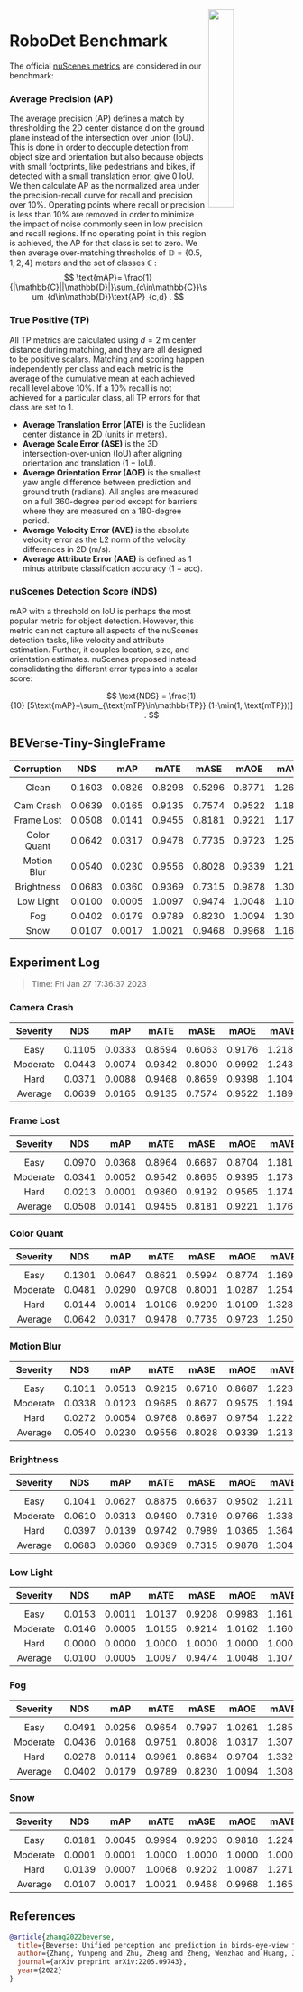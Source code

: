 <img src="F:\Research\Robust BEV Detection\Robust-BEV-Detection\docs\figs\logo2.png" align="right" width="30%">

# RoboDet Benchmark

The official [nuScenes metrics](https://www.nuscenes.org/object-detection/?externalData=all&mapData=all&modalities=Any) are considered in our benchmark:

### Average Precision (AP)

The average precision (AP) defines a match by thresholding the 2D center distance d on the ground plane instead of the intersection over union (IoU). This is done in order to decouple detection from object size and orientation but also because objects with small footprints, like pedestrians and bikes, if detected with a small translation error, give $0$ IoU.
We then calculate AP as the normalized area under the precision-recall curve for recall and precision over 10%. Operating points where recall or precision is less than $10$% are removed in order to minimize the impact of noise commonly seen in low precision and recall regions. If no operating point in this region is achieved, the AP for that class is set to zero. We then average over-matching thresholds of $\mathbb{D}=\{0.5, 1, 2, 4\}$ meters and the set of classes $\mathbb{C}$ :
$$
\text{mAP}= \frac{1}{|\mathbb{C}||\mathbb{D}|}\sum_{c\in\mathbb{C}}\sum_{d\in\mathbb{D}}\text{AP}_{c,d} .
$$

### True Positive (TP)

All TP metrics are calculated using $d=2$ m center distance during matching, and they are all designed to be positive scalars. Matching and scoring happen independently per class and each metric is the average of the cumulative mean at each achieved recall level above $10$%. If a $10$% recall is not achieved for a particular class, all TP errors for that class are set to $1$. 

- **Average Translation Error (ATE)** is the Euclidean center distance in 2D (units in meters). 
- **Average Scale Error (ASE)** is the 3D intersection-over-union (IoU) after aligning orientation and translation ($1$ − IoU).
- **Average Orientation Error (AOE)** is the smallest yaw angle difference between prediction and ground truth (radians). All angles are measured on a full $360$-degree period except for barriers where they are measured on a $180$-degree period.
- **Average Velocity Error (AVE)** is the absolute velocity error as the L2 norm of the velocity differences in 2D (m/s).
- **Average Attribute Error (AAE)** is defined as $1$ minus attribute classification accuracy ($1$ − acc).

### nuScenes Detection Score (NDS)

mAP with a threshold on IoU is perhaps the most popular metric for object detection. However, this metric can not capture all aspects of the nuScenes detection tasks, like velocity and attribute estimation. Further, it couples location, size, and orientation estimates. nuScenes proposed instead consolidating the different error types into a scalar score:

$$
\text{NDS} = \frac{1}{10} [5\text{mAP}+\sum_{\text{mTP}\in\mathbb{TP}} (1-\min(1, \text{mTP}))] .
$$


## BEVerse-Tiny-SingleFrame

| **Corruption** | **NDS** | **mAP** | **mATE** | **mASE** | **mAOE** | **mAVE** | **mAAE** |
| :------------: | :-----: | :-----: | :------: | :------: | :------: | :------: | :------: |
|                |         |         |          |          |          |          |          |
|     Clean      | 0.1603 | 0.0826 | 0.8298 | 0.5296 | 0.8771 | 1.2639 | 0.5739 |
|                |         |         |          |          |          |          |          |
|   Cam Crash    | 0.0639    | 0.0165    | 0.9135     | 0.7574     | 0.9522     | 1.1890     | 0.8201     |
|   Frame Lost   | 0.0508    | 0.0141    | 0.9455     | 0.8181     | 0.9221     | 1.1765     | 0.8765     |
|  Color Quant   | 0.0642    | 0.0317    | 0.9478     | 0.7735     | 0.9723     | 1.2508     | 0.8397     |
|  Motion Blur   | 0.0540    | 0.0230    | 0.9556     | 0.8028     | 0.9339     | 1.2137     | 0.8826     |
|   Brightness   | 0.0683    | 0.0360    | 0.9369     | 0.7315     | 0.9878     | 1.3048     | 0.8531     |
|   Low Light    | 0.0100    | 0.0005    | 1.0097     | 0.9474     | 1.0048     | 1.1073     | 0.9561     |
|      Fog       | 0.0402    | 0.0179    | 0.9789     | 0.8230     | 1.0094     | 1.3083     | 0.8962     |
|      Snow      | 0.0107    | 0.0017    | 1.0021     | 0.9468     | 0.9968     | 1.1652     | 0.9612     |


## Experiment Log

> Time: Fri Jan 27 17:36:37 2023


### Camera Crash

| **Severity** | **NDS** | **mAP** | **mATE** | **mASE** | **mAOE** | **mAVE** | **mAAE** |
| :----------: | :-----: | :-----: | :------: | :------: | :------: | :------: | :------: |
|              |         |         |          |          |          |          |          |
|     Easy     | 0.1105    | 0.0333    | 0.8594     | 0.6063     | 0.9176     | 1.2188     | 0.6788     |
|   Moderate   | 0.0443    | 0.0074    | 0.9342     | 0.8000     | 0.9992     | 1.2436     | 0.8607     |
|     Hard     | 0.0371    | 0.0088    | 0.9468     | 0.8659     | 0.9398     | 1.1047     | 0.9207     |
|   Average    | 0.0639    | 0.0165    | 0.9135     | 0.7574     | 0.9522     | 1.1890     | 0.8201     |


### Frame Lost

| **Severity** | **NDS** | **mAP** | **mATE** | **mASE** | **mAOE** | **mAVE** | **mAAE** |
| :----------: | :-----: | :-----: | :------: | :------: | :------: | :------: | :------: |
|              |         |         |          |          |          |          |          |
|     Easy     | 0.0970    | 0.0368    | 0.8964     | 0.6687     | 0.8704     | 1.1819     | 0.7786     |
|   Moderate   | 0.0341    | 0.0052    | 0.9542     | 0.8665     | 0.9395     | 1.1732     | 0.9253     |
|     Hard     | 0.0213    | 0.0001    | 0.9860     | 0.9192     | 0.9565     | 1.1744     | 0.9255     |
|   Average    | 0.0508    | 0.0141    | 0.9455     | 0.8181     | 0.9221     | 1.1765     | 0.8765     |


### Color Quant

| **Severity** | **NDS** | **mAP** | **mATE** | **mASE** | **mAOE** | **mAVE** | **mAAE** |
| :----------: | :-----: | :-----: | :------: | :------: | :------: | :------: | :------: |
|              |         |         |          |          |          |          |          |
|     Easy     | 0.1301    | 0.0647    | 0.8621     | 0.5994     | 0.8774     | 1.1694     | 0.6839     |
|   Moderate   | 0.0481    | 0.0290    | 0.9708     | 0.8001     | 1.0287     | 1.2546     | 0.8931     |
|     Hard     | 0.0144    | 0.0014    | 1.0106     | 0.9209     | 1.0109     | 1.3283     | 0.9420     |
|   Average    | 0.0642    | 0.0317    | 0.9478     | 0.7735     | 0.9723     | 1.2508     | 0.8397     |


### Motion Blur

| **Severity** | **NDS** | **mAP** | **mATE** | **mASE** | **mAOE** | **mAVE** | **mAAE** |
| :----------: | :-----: | :-----: | :------: | :------: | :------: | :------: | :------: |
|              |         |         |          |          |          |          |          |
|     Easy     | 0.1011    | 0.0513    | 0.9215     | 0.6710     | 0.8687     | 1.2238     | 0.7845     |
|   Moderate   | 0.0338    | 0.0123    | 0.9685     | 0.8677     | 0.9575     | 1.1947     | 0.9298     |
|     Hard     | 0.0272    | 0.0054    | 0.9768     | 0.8697     | 0.9754     | 1.2226     | 0.9336     |
|   Average    | 0.0540    | 0.0230    | 0.9556     | 0.8028     | 0.9339     | 1.2137     | 0.8826     |


### Brightness

| **Severity** | **NDS** | **mAP** | **mATE** | **mASE** | **mAOE** | **mAVE** | **mAAE** |
| :----------: | :-----: | :-----: | :------: | :------: | :------: | :------: | :------: |
|              |         |         |          |          |          |          |          |
|     Easy     | 0.1041    | 0.0627    | 0.8875     | 0.6637     | 0.9502     | 1.2111     | 0.7710     |
|   Moderate   | 0.0610    | 0.0313    | 0.9490     | 0.7319     | 0.9766     | 1.3384     | 0.8890     |
|     Hard     | 0.0397    | 0.0139    | 0.9742     | 0.7989     | 1.0365     | 1.3648     | 0.8993     |
|   Average    | 0.0683    | 0.0360    | 0.9369     | 0.7315     | 0.9878     | 1.3048     | 0.8531     |


### Low Light

| **Severity** | **NDS** | **mAP** | **mATE** | **mASE** | **mAOE** | **mAVE** | **mAAE** |
| :----------: | :-----: | :-----: | :------: | :------: | :------: | :------: | :------: |
|              |         |         |          |          |          |          |          |
|     Easy     | 0.0153    | 0.0011    | 1.0137     | 0.9208     | 0.9983     | 1.1611     | 0.9332     |
|   Moderate   | 0.0146    | 0.0005    | 1.0155     | 0.9214     | 1.0162     | 1.1608     | 0.9350     |
|     Hard     | 0.0000    | 0.0000    | 1.0000     | 1.0000     | 1.0000     | 1.0000     | 1.0000     |
|   Average    | 0.0100    | 0.0005    | 1.0097     | 0.9474     | 1.0048     | 1.1073     | 0.9561     |


### Fog

| **Severity** | **NDS** | **mAP** | **mATE** | **mASE** | **mAOE** | **mAVE** | **mAAE** |
| :----------: | :-----: | :-----: | :------: | :------: | :------: | :------: | :------: |
|              |         |         |          |          |          |          |          |
|     Easy     | 0.0491    | 0.0256    | 0.9654     | 0.7997     | 1.0261     | 1.2851     | 0.8720     |
|   Moderate   | 0.0436    | 0.0168    | 0.9751     | 0.8008     | 1.0317     | 1.3075     | 0.8725     |
|     Hard     | 0.0278    | 0.0114    | 0.9961     | 0.8684     | 0.9704     | 1.3323     | 0.9440     |
|   Average    | 0.0402    | 0.0179    | 0.9789     | 0.8230     | 1.0094     | 1.3083     | 0.8962     |


### Snow

| **Severity** | **NDS** | **mAP** | **mATE** | **mASE** | **mAOE** | **mAVE** | **mAAE** |
| :----------: | :-----: | :-----: | :------: | :------: | :------: | :------: | :------: |
|              |         |         |          |          |          |          |          |
|     Easy     | 0.0181    | 0.0045    | 0.9994     | 0.9203     | 0.9818     | 1.2245     | 0.9399     |
|   Moderate   | 0.0001    | 0.0001    | 1.0000     | 1.0000     | 1.0000     | 1.0000     | 1.0000     |
|     Hard     | 0.0139    | 0.0007    | 1.0068     | 0.9202     | 1.0087     | 1.2711     | 0.9436     |
|   Average    | 0.0107    | 0.0017    | 1.0021     | 0.9468     | 0.9968     | 1.1652     | 0.9612     |



## References

```bib
@article{zhang2022beverse,
  title={Beverse: Unified perception and prediction in birds-eye-view for vision-centric autonomous driving},
  author={Zhang, Yunpeng and Zhu, Zheng and Zheng, Wenzhao and Huang, Junjie and Huang, Guan and Zhou, Jie and Lu, Jiwen},
  journal={arXiv preprint arXiv:2205.09743},
  year={2022}
}
```